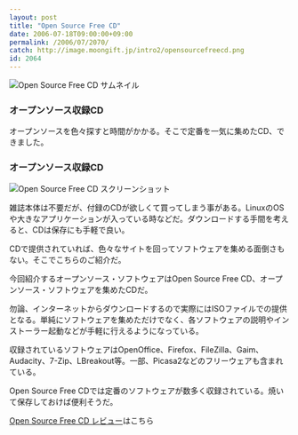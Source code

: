 ```yaml
---
layout: post
title: "Open Source Free CD"
date: 2006-07-18T09:00:00+09:00
permalink: /2006/07/2070/
catch: http://image.moongift.jp/intro2/opensourcefreecd.png
id: 2064
---
```

 ![Open Source Free CD サムネイル](http://image.moongift.jp/intro2/opensourcefreecd.t.png "Open Source Free CD サムネイル")
  

### オープンソース収録CD
  
オープンソースを色々探すと時間がかかる。そこで定番を一気に集めたCD、できました。  
<!--more-->  

### オープンソース収録CD
  

![Open Source Free CD スクリーンショット](http://image.moongift.jp/intro2/opensourcefreecd.png "Open Source Free CD スクリーンショット")

  

雑誌本体は不要だが、付録のCDが欲しくて買ってしまう事がある。LinuxのOSや大きなアプリケーションが入っている時などだ。ダウンロードする手間を考えると、CDは保存にも手軽で良い。

  

CDで提供されていれば、色々なサイトを回ってソフトウェアを集める面倒さもない。そこでこちらのご紹介だ。

  

今回紹介するオープンソース・ソフトウェアはOpen Source Free CD、オープンソース・ソフトウェアを集めたCDだ。

  

勿論、インターネットからダウンロードするので実際にはISOファイルでの提供となる。単純にソフトウェアを集めただけでなく、各ソフトウェアの説明やインストーラー起動などが手軽に行えるようになっている。

  

収録されているソフトウェアはOpenOffice、Firefox、FileZilla、Gaim、Audacity、7-Zip、LBreakout等。一部、Picasa2などのフリーウェアも含まれている。

  

Open Source Free CDでは定番のソフトウェアが数多く収録されている。焼いて保存しておけば便利そうだ。

  

[Open Source Free CD レビュー](http://oss.moongift.jp/review/i-2071.html)はこちら


